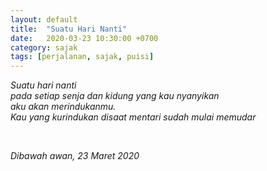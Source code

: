 ```yaml
---
layout: default
title:  "Suatu Hari Nanti"
date:   2020-03-23 10:30:00 +0700
category: sajak
tags: [perjalanan, sajak, puisi]
---
```

<i>Suatu hari nanti<br>
pada setiap senja dan kidung yang kau nyanyikan<br>
aku akan merindukanmu.<br>
Kau yang kurindukan disaat mentari sudah mulai memudar <br>

<br>

<time>Dibawah awan, 23 Maret 2020</time>
